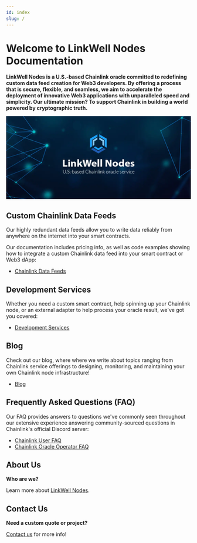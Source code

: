 ```yaml
---
id: index
slug: /
---
```


# Welcome to LinkWell Nodes Documentation

**LinkWell Nodes is a U.S.-based Chainlink oracle committed to redefining custom data feed creation for Web3 developers. By offering a process that is secure, flexible, and seamless, we aim to accelerate the deployment of innovative Web3 applications with unparalleled speed and simplicity. Our ultimate mission? To support Chainlink in building a world powered by cryptographic truth.**

![LinkWell Nodes - U.S.-based Chainlink node operator](/img/lw-banner_1080x485_Docs-Home.webp "LinkWell Nodes - U.S.-based Chainlink node operator")

## Custom Chainlink Data Feeds

Our highly redundant data feeds allow you to write data reliably from anywhere on the internet into your smart contracts. 

Our documentation includes pricing info, as well as code examples showing how to integrate a custom Chainlink data feed into your smart contract or Web3 dApp:

- [Chainlink Data Feeds](/services/direct-request-jobs/Jobs-and-Pricing)

## Development Services

Whether you need a custom smart contract, help spinning up your Chainlink node, or an external adapter to help process your oracle result, we've got you covered:

- [Development Services](/services/Development-Services)

## Blog

Check out our blog, where where we write about topics ranging from Chainlink service offerings to designing, monitoring, and maintaining your own Chainlink node infrastructure!

- [Blog](/blog) 

## Frequently Asked Questions (FAQ)

Our FAQ provides answers to questions we've commonly seen throughout our extensive experience answering community-sourced questions in Chainlink's official Discord server:

- [Chainlink User FAQ](/knowledgebase/faq/Chainlink-Users)
- [Chainlink Oracle Operator FAQ](/knowledgebase/faq/Chainlink-Operators)

## About Us

**Who are we?** 

Learn more about [LinkWell Nodes](/about).

## Contact Us

**Need a custom quote or project?** 

[Contact us](https://linkwellnodes.io/#contact-us) for more info!
